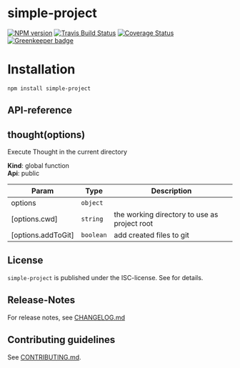 # simple-project 

[![NPM version](https://badge.fury.io/js/simple-project.svg)](http://badge.fury.io/js/simple-project)
[![Travis Build Status](https://travis-ci.org/bootprint/bootprint.svg?branch=master)](https://travis-ci.org/bootprint/bootprint)
[![Coverage Status](https://img.shields.io/coveralls/bootprint/bootprint.svg)](https://coveralls.io/r/bootprint/bootprint)
[![Greenkeeper badge](https://badges.greenkeeper.io/bootprint/bootprint.svg)](https://greenkeeper.io/)

> 


# Installation

```
npm install simple-project
```


##  API-reference

<a name="thought"></a>

## thought(options)
Execute Thought in the current directory

**Kind**: global function  
**Api**: public  

| Param | Type | Description |
| --- | --- | --- |
| options | <code>object</code> |  |
| [options.cwd] | <code>string</code> | the working directory to use as project root |
| [options.addToGit] | <code>boolean</code> | add created files to git |




## License

`simple-project` is published under the ISC-license. 
See []() for details.

## Release-Notes
 
For release notes, see [CHANGELOG.md](CHANGELOG.md)
 
## Contributing guidelines

See [CONTRIBUTING.md](CONTRIBUTING.md).